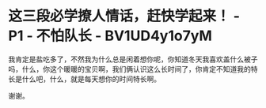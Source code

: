 # 这三段必学撩人情话，赶快学起来！ - P1 - 不怕队长 - BV1UD4y1o7yM

我肯定是盐吃多了，不然我为什么总是闲着想你呢，你知道冬天我喜欢盖什么被子吗，什么，你这个暖暖的宝贝啊，我们俩认识这么长时间了，你肯定不知道我的特长是什么吧，什么，就是每天想你的时间特长啊。

谢谢。